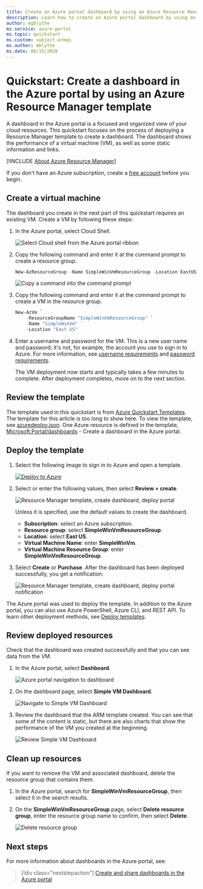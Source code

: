 ```yaml
---
title: Create an Azure portal dashboard by using an Azure Resource Manager template
description: Learn how to create an Azure portal dashboard by using an Azure Resource Manager template.
author: mgblythe
ms.service: azure-portal
ms.topic: quickstart
ms.custom: subject-armqs
ms.author: mblythe
ms.date: 06/15/2020
---
```


# Quickstart: Create a dashboard in the Azure portal by using an Azure Resource Manager template

A dashboard in the Azure portal is a focused and organized view of your cloud resources. This quickstart focuses on the process of deploying a Resource Manager template to create a dashboard. The dashboard shows the performance of a virtual machine (VM), as well as some static information and links.

[!INCLUDE [About Azure Resource Manager](../../includes/resource-manager-quickstart-introduction.md)]

If you don't have an Azure subscription, create a [free account](https://azure.microsoft.com/free/?WT.mc_id=A261C142F) before you begin.

## Create a virtual machine

The dashboard you create in the next part of this quickstart requires an existing VM. Create a VM by following these steps:

1. In the Azure portal, select Cloud Shell.

    ![Select Cloud shell from the Azure portal ribbon](media/quick-create-template/cloud-shell.png)

1. Copy the following command and enter it at the command prompt to create a resource group.

    ```powershell
    New-AzResourceGroup -Name SimpleWinVmResourceGroup -Location EastUS
    ```

    ![Copy a command into the command prompt](media/quick-create-template/command-prompt.png)

1. Copy the following command and enter it at the command prompt to create a VM in the resource group.

    ```powershell
    New-AzVm `
        -ResourceGroupName "SimpleWinVmResourceGroup" `
        -Name "SimpleWinVm" `
        -Location "East US" 
    ```

1. Enter a username and password for the VM. This is a new user name and password; it's not, for example, the account you use to sign in to Azure. For more information, see [username requirements](../articles/virtual-machines/windows/faq.md#what-are-the-username-requirements-when-creating-a-vm) and [password requirements](../articles/virtual-machines/windows/faq.md#what-are-the-password-requirements-when-creating-a-vm).

    The VM deployment now starts and typically takes a few minutes to complete. After deployment completes, move on to the next section.

## Review the template

The template used in this quickstart is from [Azure Quickstart Templates](https://azure.microsoft.com/resources/templates/101-key-vault-create/). The template for this article is too long to show here. To view the template, see [azuredeploy.json](https://raw.githubusercontent.com/Azure/azure-quickstart-templates/master/101-key-vault-create/azuredeploy.json). One Azure resource is defined in the template, [Microsoft.Portal/dashboards](/azure/templates/microsoft.portal/dashboards) - Create a dashboard in the Azure portal.

## Deploy the template

1. Select the following image to sign in to Azure and open a template.

    [![Deploy to Azure](../media/template-deployments/deploy-to-azure.svg)](https://portal.azure.com/#create/Microsoft.Template/uri/https%3A%2F%2Fraw.githubusercontent.com%2FAzure%2Fazure-quickstart-templates%2Fmaster%2F101-key-vault-create%2Fazuredeploy.json)

1. Select or enter the following values, then select **Review + create**.

    ![Resource Manager template, create dashboard, deploy portal](media/quick-create-template/create-dashboard-using-template-portal.png)

    Unless it is specified, use the default values to create the dashboard.

    * **Subscription**: select an Azure subscription.
    * **Resource group**: select **SimpleWinVmResourceGroup**.
    * **Location**: select **East US**.
    * **Virtual Machine Name**: enter **SimpleWinVm**.
    * **Virtual Machine Resource Group**: enter **SimpleWinVmResourceGroup**.

1. Select **Create** or **Purchase**. After the dashboard has been deployed successfully, you get a notification:

    ![Resource Manager template, create dashboard, deploy portal notification](media/quick-create-template/resource-manager-template-portal-deployment-notification.png)

The Azure portal was used to deploy the template. In addition to the Azure portal, you can also use Azure PowerShell, Azure CLI, and REST API. To learn other deployment methods, see [Deploy templates](../azure-resource-manager/templates/deploy-powershell.md).

## Review deployed resources

Check that the dashboard was created successfully and that you can see data from the VM.

1. In the Azure portal, select **Dashboard**.

    ![Azure portal navigation to dashboard](media/quick-create-template/navigate-to-dashboards.png)

1. On the dashboard page, select **Simple VM Dashboard**.

    ![Navigate to Simple VM Dashboard](media/quick-create-template/select-simple-vm-dashboard.png)

1. Review the dashboard that the ARM template created. You can see that some of the content is static, but there are also charts that show the performance of the VM you created at the beginning.

    ![Review Simple VM Dashboard](media/quick-create-template/review-simple-vm-dashboard.png)

## Clean up resources

If you want to remove the VM and associated dashboard, delete the resource group that contains them.

1. In the Azure portal, search for **SimpleWinVmResourceGroup**, then select it in the search results.

1. On the **SimpleWinVmResourceGroup** page, select **Delete resource group**, enter the resource group name to confirm, then select **Delete**.

    ![Delete resource group](media/quick-create-template/delete-resource-group.png)

## Next steps

For more information about dashboards in the Azure portal, see:

> [!div class="nextstepaction"]
> [Create and share dashboards in the Azure portal](azure-portal-dashboards.md)